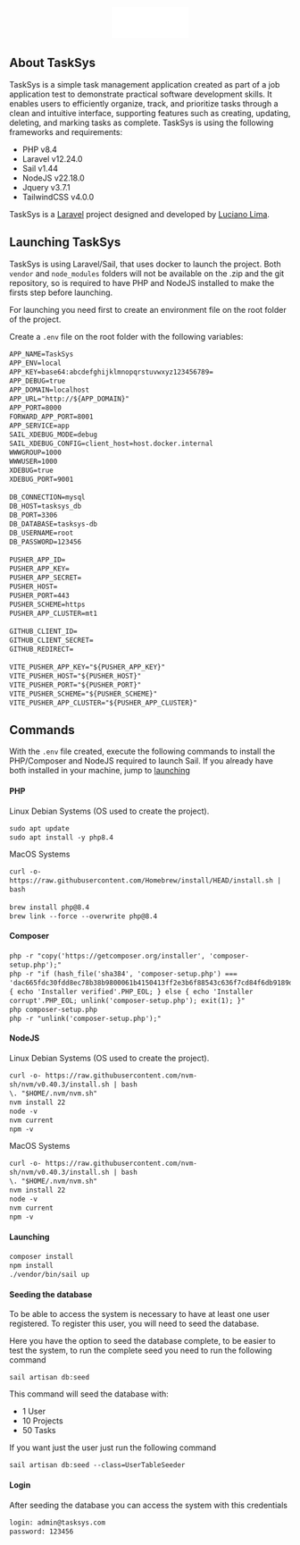<p align="center">
    <a href="https://github.com/lucianolima00" target="_blank">
        <picture>
          <source srcset="public/LIMA_Logo_black.png" media="(prefers-color-scheme: dark)">
          <source srcset="public/LIMA_Logo.png" media="(prefers-color-scheme: light)">
          <img alt="Lima Logo" src="public/LIMA_Logo.png">
        </picture>
    </a>
</p>

## About TaskSys

TaskSys is a simple task management application created as part of a job application test to demonstrate practical software development skills. It enables users to efficiently organize, track, and prioritize tasks through a clean and intuitive interface, supporting features such as creating, updating, deleting, and marking tasks as complete. TaskSys is using the following frameworks and requirements:

- PHP v8.4
- Laravel v12.24.0
- Sail v1.44
- NodeJS v22.18.0
- Jquery v3.7.1
- TailwindCSS v4.0.0

TaskSys is a [Laravel](https://laravel.com) project designed and developed by [Luciano Lima](https://github.com/lucianolima00).

## Launching TaskSys

TaskSys is using Laravel/Sail, that uses docker to launch the project. Both `vendor` and `node_modules` folders will not be available on the .zip and the git repository, so is required to have PHP and NodeJS installed to make the firsts step before launching. 

For launching you need first to create an environment file on the root folder of the project.

Create a `.env` file on the root folder with the following variables:
```dotenv
APP_NAME=TaskSys
APP_ENV=local
APP_KEY=base64:abcdefghijklmnopqrstuvwxyz123456789=
APP_DEBUG=true
APP_DOMAIN=localhost
APP_URL="http://${APP_DOMAIN}"
APP_PORT=8000
FORWARD_APP_PORT=8001
APP_SERVICE=app
SAIL_XDEBUG_MODE=debug
SAIL_XDEBUG_CONFIG=client_host=host.docker.internal
WWWGROUP=1000
WWWUSER=1000
XDEBUG=true
XDEBUG_PORT=9001

DB_CONNECTION=mysql
DB_HOST=tasksys_db
DB_PORT=3306
DB_DATABASE=tasksys-db
DB_USERNAME=root
DB_PASSWORD=123456

PUSHER_APP_ID=
PUSHER_APP_KEY=
PUSHER_APP_SECRET=
PUSHER_HOST=
PUSHER_PORT=443
PUSHER_SCHEME=https
PUSHER_APP_CLUSTER=mt1

GITHUB_CLIENT_ID=
GITHUB_CLIENT_SECRET=
GITHUB_REDIRECT=

VITE_PUSHER_APP_KEY="${PUSHER_APP_KEY}"
VITE_PUSHER_HOST="${PUSHER_HOST}"
VITE_PUSHER_PORT="${PUSHER_PORT}"
VITE_PUSHER_SCHEME="${PUSHER_SCHEME}"
VITE_PUSHER_APP_CLUSTER="${PUSHER_APP_CLUSTER}"
```

## Commands

With the `.env` file created, execute the following commands to install the PHP/Composer and NodeJS required to launch Sail. If you already have both installed in your machine, jump to [launching](#launching)

#### PHP
Linux Debian Systems (OS used to create the project).
```shell
sudo apt update
sudo apt install -y php8.4
```
MacOS Systems
```shell
curl -o- https://raw.githubusercontent.com/Homebrew/install/HEAD/install.sh | bash

brew install php@8.4
brew link --force --overwrite php@8.4
```

#### Composer
```shell
php -r "copy('https://getcomposer.org/installer', 'composer-setup.php');"
php -r "if (hash_file('sha384', 'composer-setup.php') === 'dac665fdc30fdd8ec78b38b9800061b4150413ff2e3b6f88543c636f7cd84f6db9189d43a81e5503cda447da73c7e5b6') { echo 'Installer verified'.PHP_EOL; } else { echo 'Installer corrupt'.PHP_EOL; unlink('composer-setup.php'); exit(1); }"
php composer-setup.php
php -r "unlink('composer-setup.php');"
```

#### NodeJS
Linux Debian Systems (OS used to create the project).
```shell
curl -o- https://raw.githubusercontent.com/nvm-sh/nvm/v0.40.3/install.sh | bash
\. "$HOME/.nvm/nvm.sh"
nvm install 22
node -v
nvm current
npm -v
```
MacOS Systems
```shell
curl -o- https://raw.githubusercontent.com/nvm-sh/nvm/v0.40.3/install.sh | bash
\. "$HOME/.nvm/nvm.sh"
nvm install 22
node -v
nvm current
npm -v
```
#### Launching
```shell
composer install
npm install
./vendor/bin/sail up
```

#### Seeding the database
To be able to access the system is necessary to have at least one user registered. To register this user, you will need to seed the database.

Here you have the option to seed the database complete, to be easier to test the system, to run the complete seed you need to run the following command
```shell
sail artisan db:seed
```
This command will seed the database with:
- 1 User
- 10 Projects
- 50 Tasks

If you want just the user just run the following command
```shell
sail artisan db:seed --class=UserTableSeeder
```

#### Login
After seeding the database you can access the system with this credentials
```
login: admin@tasksys.com
password: 123456
```
